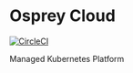 # Osprey Cloud
[![CircleCI](https://circleci.com/gh/ckwagaba/osprey-frontend.svg?style=svg)](https://circleci.com/gh/ckwagaba/osprey-frontend)
<p>Managed Kubernetes Platform</p>
